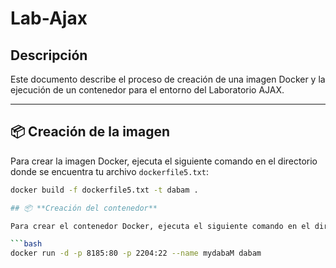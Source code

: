 # Lab-Ajax

## Descripción
Este documento describe el proceso de creación de una imagen Docker y la ejecución de un contenedor para el entorno del Laboratorio AJAX.

---

## 📦 **Creación de la imagen**

Para crear la imagen Docker, ejecuta el siguiente comando en el directorio donde se encuentra tu archivo `dockerfile5.txt`:

```bash
docker build -f dockerfile5.txt -t dabam .

## 📦 **Creación del contenedor**

Para crear el contenedor Docker, ejecuta el siguiente comando en el directorio donde se encuentra tu archivo `dockerfile5.txt`:

```bash
docker run -d -p 8185:80 -p 2204:22 --name mydabaM dabam
